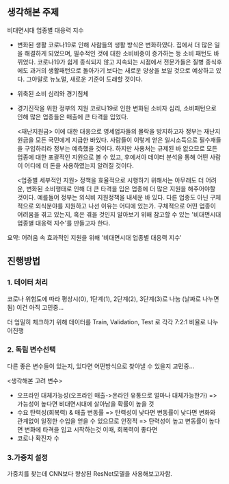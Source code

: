## 생각해본 주제
비대면시대 업종별 대응력 지수 

- 변화된 생활
  코로나19로 인해 사람들의 생활 방식은 변화하였다. 집에서 더 많은 일을 해결하게 되었으며, 필수적인 것에 대한 소비비중이 증가하는 등 소비 패턴도 바뀌었다. 코로나19가 쉽게 종식되지 않고 지속되는 시점에서 전문가들은 질병 종식후에도 과거의 생활패턴으로 돌아가기 보다는 새로운 양상을 보일 것으로 예상하고 있다. 그야말로 뉴노멀, 새로운 기준이 도래할 것이다.
- 위축된 소비 심리와 경기침체 
- 경기진작을 위한 정부의 지원
  코로나19로 인한 변화된 소비자 심리, 소비패턴으로 인해 많은 업종들은 매출에 큰 타격을 입었다.
   
   <재난지원금>
   이에 대한 대응으로 영세업자들의 몰락을 방지하고자 정부는 재난지원금을 모든 국민에게 지급한 바있다. 사람들이 이렇게 얻은 일시소득으로 필수재들을 구입하리라 정부는 예측했을 것이다. 하지만 사용처는 규제된 바 없으므로 모든 업종에 대한 포괄적인 지원으로 볼 수 있고, 후에서야 데이터 분석을 통해 어떤 사람이 어디에 더 돈을 사용하였는지 알려질 것이다. 
   
   <업종별 세부적인 지원>
  정책을 효율적으로 시행하기 위해서는 아무래도 더 어려운, 변화된 소비행태로 인해 더 큰 타격을 입은 업종에 더 많은 지원을 해주어야할 것이다. 예를들어 정부는 외식비 지원정책을 내세운 바 있다. 다른 업종도 아닌 구체적으로 외식분야를 지원하고 나선 이유는 어디에 있는가. 구체적으로 어떤 업종이 어려움을 겪고 있는지, 혹은 겪을 것인지 알아보기 위해 참고할 수 있는 '비대면시대 업종별 대응력 지수'를 만들고자 한다. 

요약: 어려움 속 효과적인 지원을 위해 '비대면시대 업종별 대응력 지수'

## 진행방법
### 1. 데이터 처리
코로나 위험도에 따라 평상시(0), 1단계(1), 2단계(2), 3단계(3)로 나눔 (날짜로 나누면 됨) 이건 아직 고민중...

더 엄밀히 체크하기 위해 데이터를 Train, Validation, Test 로 각각 7:2:1 비율로 나누어진행


### 2. 독립 변수선택

다른 좋은 변수들이 있는지, 있다면 어떤방식으로 찾아낼 수 있을지 고민중...


<생각해본 고려 변수>
- 오프라인 대체가능성(오프라인 매출->온라인 유통으로 얼마나 대체가능한가)
=> 가능성이 높다면 비대면시대에 살아남을 확률이 높을 것
- 수요 탄력성(회복력) & 매출 변동률 
=> 탄력성이 낮다면 변동률이 낮다면 변화와 관계없이 일정한 수입을 얻을 수 있으므로 안정적
=> 탄력성이 높고 변동률이 높다면 변화에 타격을 입고 시작하는것 이때, 회복력이 좋다면 
- 코로나 확진자 수 

### 3.가중치 설정
가중치를 찾는데 CNN보다 향상된 ResNet모델을 사용해보고자함.








